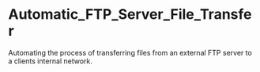 # Automatic_FTP_Server_File_Transfer
Automating the process of transferring files from an external FTP server to a clients internal network.
